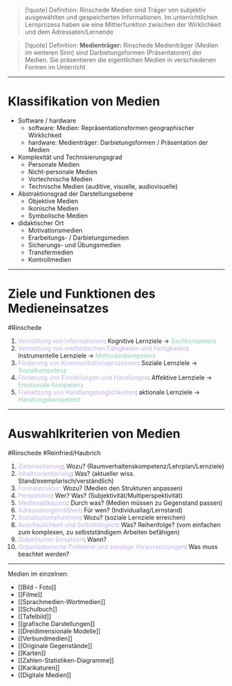 >[!quote] Definition: Rinschede
>Medien sind Träger von subjektiv ausgewählten und gespeicherten Informationen. Im unterrichtlichen Lernprozess haben sie eine Mittlerfunktion zwischen der Wirklichkeit und dem Adressaten/Lernende


>[!quote] Definition: __Medienträger:__ Rinschede
>Medienträger (Medien im weiteren Sinn) sind Darbietungsformen (Präsentatoren) der Medien. Sie präsentieren die eigentlichen Medien in verschiedenen Formen im Unterricht


---

# Klassifikation von Medien

- Software / hardware
	- software: Medien: Repräsentationsformen geographischer Wirklichkeit
	- hardware: Medienträger: Darbietungsformen / Präsentation der Medien
- Komplexität und Technisierungsgrad
	- Personale Medien
	- Nicht-personale Medien
	- Vortechnische Medien
	- Technische Medien (auditive, visuelle, audiovisuelle)
- Abstraktionsgrad der Darstellungsebene
	- Objektive Medien
	- Ikonische Medien
	- Symbolische Medien
- didaktischer Ort
	- Motivationsmedien
	- Erarbeitungs- / Darbietungsmedien
	- Sicherungs- und Übungsmedien
	- Transfermedien
	- Kontrollmedien

---

# Ziele und Funktionen des Medieneinsatzes 

#Rinschede

1. <span style="color:#c2afef">Vermittlung von Informationen</span>: Kognitive Lernziele → <span style="color:#84d2b8">Sachkompetenz</span>
2. <span style="color:#c2afef">Vermittlung von methodischen Fähigkeiten und Fertigkeiten</span>: Instrumentelle Lernziele → <span style="color:#84d2b8">Methodenkompetenz</span>
3. <span style="color:#c2afef">Förderung von Kommunikationsprozessen</span>: Soziale Lernziele → <span style="color:#84d2b8">Sozialkompetenz</span>
4. <span style="color:#c2afef">Förderung von Einstellungen und Handlungen</span>: Affektive Lernziele → <span style="color:#84d2b8">Emotionale Kompetenz</span>
5. <span style="color:#c2afef">Freisetzung von Handlungsmöglichkeiten</span>: aktionale Lernziele → <span style="color:#84d2b8">Handlungskompetenz</span>

---

# Auswahlkriterien von Medien

#Rinschede #Reinfried/Haubrich

01. <span style="color:#c2afef">Zielorientierung</span>: Wozu? (Raumverhaltenskompetenz/Lehrplan/Lernziele)
02. <span style="color:#c2afef">Inhaltsorientierung</span>: Was? (aktueller wiss. Stand/exemplarisch/verständlich)
03. <span style="color:#c2afef">Formalstruktur:</span> Wozu? (Medien den Strukturen anpassen)
04. <span style="color:#c2afef">Perspektive</span>: Wer? Was? (Subjektivität/Multiperspektivität)
05. <span style="color:#c2afef">Medienadäquanz</span>: Durch was? (Medien müssen zu Gegenstand passen)
06. <span style="color:#c2afef">Adressatengemäßheit</span>: Für wen? (Individuallag/Lernstand)
07. <span style="color:#c2afef">Sozialisationsfunktion</span>: Wozu? (soziale Lernziele erreichen)
08. <span style="color:#c2afef">Anschaulichkeit und Selbsttätigkeit</span>: Was? Reihenfolge? (vom einfachen zum komplexen, zu selbstständigem Arbeiten befähigen)
09. <span style="color:#c2afef">Didaktischer Einsatzort</span>: Wann?
10. <span style="color:#c2afef">Organisatorische Probleme und sonstige Voraussetzungen</span>: Was muss beachtet werden?

---

Medien im einzelnen:

- [[Bild - Foto]]
- [[Filme]]
- [[Sprachmedien-Wortmedien]]
- [[Schulbuch]]
- [[Tafelbild]]
- [[grafische Darstellungen]]
- [[Dreidimensionale Modelle]]
- [[Verbundmedien]]
- [[Originale Gegenstände]]
- [[Karten]]
- [[Zahlen-Statistiken-Diagramme]]
- [[Karikaturen]]
- [[Digitale Medien]]



